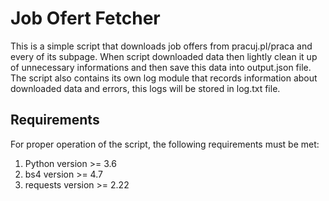# Job Ofert Fetcher
This is a simple script that downloads job offers from pracuj.pl/praca and every of its subpage. When script downloaded data then lightly clean it up of unnecessary informations and then save this data into output.json file. The script also contains its own log module that records information about downloaded data and errors, this logs will be stored in log.txt file.



## Requirements
For proper operation of the script, the following requirements must be met:
1. Python version >= 3.6
2. bs4 version >= 4.7
3. requests version >= 2.22
